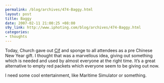 ```yaml
--- 
permalink: /blog/archives/474-Baggy.html
layout: post
title: Baggy
date: 2007-02-11 21:00:25 +08:00
s9y_link: http://www.iphoting.com/blog/archives/474-Baggy.html
categories: 
- thoughts
---
```

<p class="whiteline"><p>Today, Church gave out <a onclick="_gaq.push(['_trackPageview', '/extlink/en.wikipedia.org/wiki/Cif']);"  href="http://en.wikipedia.org/wiki/Cif">Cif</a> and sponge to all attendees as a pre Chinese New Year gift. I thought that was a marvellous idea, giving out something which is needed and used by almost everyone at the right time. It&#8217;s a great alternative to empty red packets which everyone seem to be giving out now.</p>
</p><p class="break"><p>I need some cool entertainment, like Maritime Simulator or something.</p></p>
